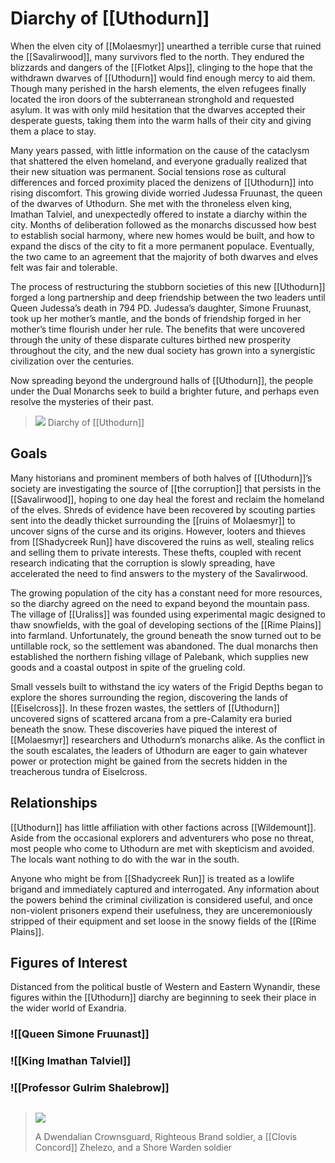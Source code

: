 # Diarchy of [[Uthodurn]]

When the elven city of [[Molaesmyr]] unearthed a terrible curse that ruined the [[Savalirwood]], many survivors fled to the north. They endured the blizzards and dangers of the [[Flotket Alps]], clinging to the hope that the withdrawn dwarves of [[Uthodurn]] would find enough mercy to aid them. Though many perished in the harsh elements, the elven refugees finally located the iron doors of the subterranean stronghold and requested asylum. It was with only mild hesitation that the dwarves accepted their desperate guests, taking them into the warm halls of their city and giving them a place to stay.

Many years passed, with little information on the cause of the cataclysm that shattered the elven homeland, and everyone gradually realized that their new situation was permanent. Social tensions rose as cultural differences and forced proximity placed the denizens of [[Uthodurn]] into rising discomfort. This growing divide worried Judessa Fruunast, the queen of the dwarves of Uthodurn. She met with the throneless elven king, Imathan Talviel, and unexpectedly offered to instate a diarchy within the city. Months of deliberation followed as the monarchs discussed how best to establish social harmony, where new homes would be built, and how to expand the discs of the city to fit a more permanent populace. Eventually, the two came to an agreement that the majority of both dwarves and elves felt was fair and tolerable.

The process of restructuring the stubborn societies of this new [[Uthodurn]] forged a long partnership and deep friendship between the two leaders until Queen Judessa’s death in 794 PD. Judessa’s daughter, Simone Fruunast, took up her mother’s mantle, and the bonds of friendship forged in her mother’s time flourish under her rule. The benefits that were uncovered through the unity of these disparate cultures birthed new prosperity throughout the city, and the new dual society has grown into a synergistic civilization over the centuries.

Now spreading beyond the underground halls of [[Uthodurn]], the people under the Dual Monarchs seek to build a brighter future, and perhaps even resolve the mysteries of their past.

> ![](https://media.dndbeyond.com/compendium-images/egtw/yDOyqyOocErRgYJK/02-11.png)
> Diarchy of [[Uthodurn]]

## Goals

Many historians and prominent members of both halves of [[Uthodurn]]’s society are investigating the source of [[the corruption]] that persists in the [[Savalirwood]], hoping to one day heal the forest and reclaim the homeland of the elves. Shreds of evidence have been recovered by scouting parties sent into the deadly thicket surrounding the [[ruins of Molaesmyr]] to uncover signs of the curse and its origins. However, looters and thieves from [[Shadycreek Run]] have discovered the ruins as well, stealing relics and selling them to private interests. These thefts, coupled with recent research indicating that the corruption is slowly spreading, have accelerated the need to find answers to the mystery of the Savalirwood.

The growing population of the city has a constant need for more resources, so the diarchy agreed on the need to expand beyond the mountain pass. The village of [[Uraliss]] was founded using experimental magic designed to thaw snowfields, with the goal of developing sections of the [[Rime Plains]] into farmland. Unfortunately, the ground beneath the snow turned out to be untillable rock, so the settlement was abandoned. The dual monarchs then established the northern fishing village of Palebank, which supplies new goods and a coastal outpost in spite of the grueling cold.

Small vessels built to withstand the icy waters of the Frigid Depths began to explore the shores surrounding the region, discovering the lands of [[Eiselcross]]. In these frozen wastes, the settlers of [[Uthodurn]] uncovered signs of scattered arcana from a pre-Calamity era buried beneath the snow. These discoveries have piqued the interest of [[Molaesmyr]] researchers and Uthodurn’s monarchs alike. As the conflict in the south escalates, the leaders of Uthodurn are eager to gain whatever power or protection might be gained from the secrets hidden in the treacherous tundra of Eiselcross.

## Relationships

[[Uthodurn]] has little affiliation with other factions across [[Wildemount]]. Aside from the occasional explorers and adventurers who pose no threat, most people who come to Uthodurn are met with skepticism and avoided. The locals want nothing to do with the war in the south.

Anyone who might be from [[Shadycreek Run]] is treated as a lowlife brigand and immediately captured and interrogated. Any information about the powers behind the criminal civilization is considered useful, and once non-violent prisoners expend their usefulness, they are unceremoniously stripped of their equipment and set loose in the snowy fields of the [[Rime Plains]].

## Figures of Interest

Distanced from the political bustle of Western and Eastern Wynandir, these figures within the [[Uthodurn]] diarchy are beginning to seek their place in the wider world of Exandria.

### ![[Queen Simone Fruunast]]

### ![[King Imathan Talviel]]

### ![[Professor Gulrim Shalebrow]]

## 
> ![](https://media.dndbeyond.com/compendium-images/egtw/yDOyqyOocErRgYJK/02-07.png)
>
>  A Dwendalian Crownsguard, Righteous Brand soldier, a [[Clovis Concord]] Zhelezo, and a Shore Warden soldier